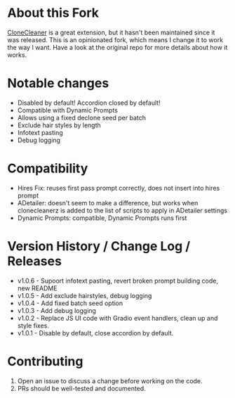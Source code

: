 # About this Fork
[CloneCleaner](https://github.com/artyfacialintelagent/CloneCleaner) is a great extension, but it hasn't been maintained since it was released. This is an opinionated fork, which means I change it to work the way I want. Have a look at the original repo for more details about how it works.

# Notable changes
* Disabled by default! Accordion closed by default!
* Compatible with Dynamic Prompts
* Allows using a fixed declone seed per batch
* Exclude hair styles by length
* Infotext pasting
* Debug logging

# Compatibility
* Hires Fix: reuses first pass prompt correctly, does not insert into hires prompt
* ADetailer: doesn't seem to make a difference, but works when clonecleanerz is added to the list of scripts to apply in ADetailer settings
* Dynamic Prompts: compatible, Dynamic Prompts runs first

# Version History / Change Log / Releases
* v1.0.6 - Supoort infotext pasting, revert broken prompt building code, new README
* v1.0.5 - Add exclude hairstyles, debug logging
* v1.0.4 - Add fixed batch seed option
* v1.0.3 - Add debug logging
* v1.0.2 - Replace JS UI code with Gradio event handlers, clean up and style fixes.
* v1.0.1 - Disable by default, close accordion by default.

# Contributing
1. Open an issue to discuss a change before working on the code.
1. PRs should be well-tested and documented.
